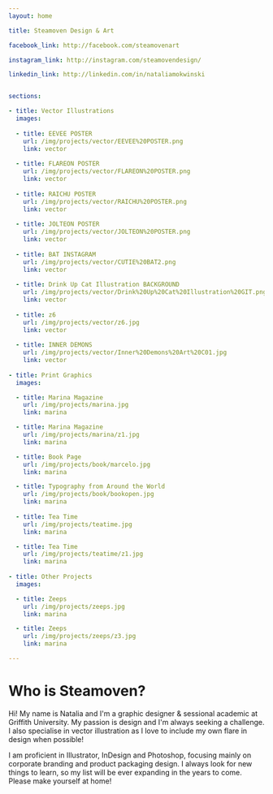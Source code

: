 ```yaml
---
layout: home

title: Steamoven Design & Art

facebook_link: http://facebook.com/steamovenart

instagram_link: http://instagram.com/steamovendesign/

linkedin_link: http://linkedin.com/in/nataliamokwinski


sections: 

- title: Vector Illustrations
  images:
 
  - title: EEVEE POSTER
    url: /img/projects/vector/EEVEE%20POSTER.png
    link: vector
    
  - title: FLAREON POSTER
    url: /img/projects/vector/FLAREON%20POSTER.png
    link: vector
    
  - title: RAICHU POSTER
    url: /img/projects/vector/RAICHU%20POSTER.png
    link: vector
    
  - title: JOLTEON POSTER
    url: /img/projects/vector/JOLTEON%20POSTER.png
    link: vector
    
  - title: BAT INSTAGRAM
    url: /img/projects/vector/CUTIE%20BAT2.png
    link: vector
    
  - title: Drink Up Cat Illustration BACKGROUND
    url: /img/projects/vector/Drink%20Up%20Cat%20Illustration%20GIT.png
    link: vector
    
  - title: z6
    url: /img/projects/vector/z6.jpg
    link: vector
    
  - title: INNER DEMONS
    url: /img/projects/vector/Inner%20Demons%20Art%20C01.jpg
    link: vector
    
- title: Print Graphics
  images: 

  - title: Marina Magazine
    url: /img/projects/marina.jpg
    link: marina

  - title: Marina Magazine
    url: /img/projects/marina/z1.jpg
    link: marina

  - title: Book Page
    url: /img/projects/book/marcelo.jpg
    link: marina

  - title: Typography from Around the World
    url: /img/projects/book/bookopen.jpg
    link: marina
    
  - title: Tea Time
    url: /img/projects/teatime.jpg
    link: marina

  - title: Tea Time
    url: /img/projects/teatime/z1.jpg
    link: marina
    
- title: Other Projects
  images: 

  - title: Zeeps
    url: /img/projects/zeeps.jpg
    link: marina

  - title: Zeeps
    url: /img/projects/zeeps/z3.jpg
    link: marina

---
```


# Who is Steamoven?

Hi! My name is Natalia and I'm a graphic designer & sessional academic at Griffith University. My passion is design and I'm always seeking a challenge. I also specialise in vector illustration as I love to include my own flare in design when possible!

I am proficient in Illustrator, InDesign and Photoshop, focusing mainly on corporate branding and product packaging design. I always look for new things to learn, so my list will be ever expanding in the years to come. Please make yourself at home!

